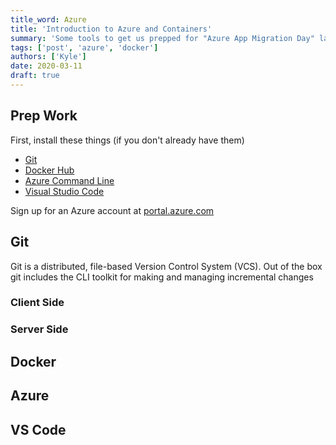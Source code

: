 ```yaml
---
title_word: Azure
title: 'Introduction to Azure and Containers'
summary: 'Some tools to get us prepped for "Azure App Migration Day" labs & exercises.  '
tags: ['post', 'azure', 'docker']
authors: ['Kyle']
date: 2020-03-11
draft: true
---
```


## Prep Work

First, install these things (if you don't already have them)

* [Git](https://gitforwindows.org/)
* [Docker Hub](https://hub.docker.com/editions/community/docker-ce-desktop-windows)
* [Azure Command Line](https://docs.microsoft.com/en-us/cli/azure/install-azure-cli?view=azure-cli-latest)
* [Visual Studio Code](https://code.visualstudio.com/download)

Sign up for an Azure account at [portal.azure.com](https://portal.azure.com)

## Git

Git is a distributed, file-based Version Control System (VCS).  Out of the box git includes the CLI toolkit for making and managing incremental changes

### Client Side

### Server Side

## Docker

## Azure

## VS Code

